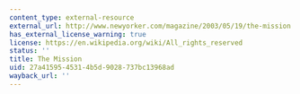```yaml
---
content_type: external-resource
external_url: http://www.newyorker.com/magazine/2003/05/19/the-mission
has_external_license_warning: true
license: https://en.wikipedia.org/wiki/All_rights_reserved
status: ''
title: The Mission
uid: 27a41595-4531-4b5d-9028-737bc13968ad
wayback_url: ''
---
```

